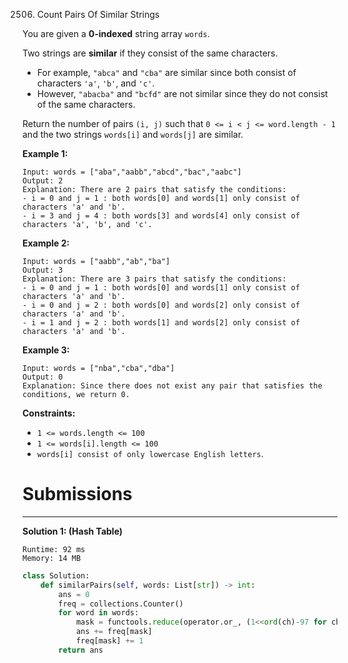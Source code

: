 2506. Count Pairs Of Similar Strings

You are given a **0-indexed** string array `words`.

Two strings are **similar** if they consist of the same characters.

* For example, `"abca"` and `"cba"` are similar since both consist of characters `'a'`, `'b'`, and `'c'`.
* However, `"abacba"` and `"bcfd"` are not similar since they do not consist of the same characters.

Return the number of pairs `(i, j)` such that `0 <= i < j <= word.length - 1` and the two strings `words[i]` and `words[j]` are similar.

 

**Example 1:**
```
Input: words = ["aba","aabb","abcd","bac","aabc"]
Output: 2
Explanation: There are 2 pairs that satisfy the conditions:
- i = 0 and j = 1 : both words[0] and words[1] only consist of characters 'a' and 'b'. 
- i = 3 and j = 4 : both words[3] and words[4] only consist of characters 'a', 'b', and 'c'. 
```

**Example 2:**
```
Input: words = ["aabb","ab","ba"]
Output: 3
Explanation: There are 3 pairs that satisfy the conditions:
- i = 0 and j = 1 : both words[0] and words[1] only consist of characters 'a' and 'b'. 
- i = 0 and j = 2 : both words[0] and words[2] only consist of characters 'a' and 'b'.
- i = 1 and j = 2 : both words[1] and words[2] only consist of characters 'a' and 'b'.
```

**Example 3:**
```
Input: words = ["nba","cba","dba"]
Output: 0
Explanation: Since there does not exist any pair that satisfies the conditions, we return 0.
```

**Constraints:**

* `1 <= words.length <= 100`
* `1 <= words[i].length <= 100`
* `words[i] consist of only lowercase English letters`.

# Submissions
---
**Solution 1: (Hash Table)**
```
Runtime: 92 ms
Memory: 14 MB
```
```python
class Solution:
    def similarPairs(self, words: List[str]) -> int:
        ans = 0
        freq = collections.Counter()
        for word in words: 
            mask = functools.reduce(operator.or_, (1<<ord(ch)-97 for ch in word))
            ans += freq[mask]
            freq[mask] += 1
        return ans
```
